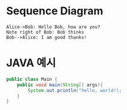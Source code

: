 # Sequence Diagram
```sequence
Alice->Bob: Hello Bob, how are you?
Note right of Bob: Bob thinks
Bob-->Alice: I am good thanks!
```

# JAVA 예시
```java
public class Main {
    public void main(String[] args){
        System.out.println("hello, world!);
    }
}
```